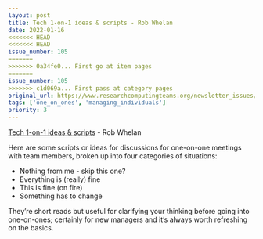 ```yaml
---
layout: post
title: Tech 1-on-1 ideas & scripts - Rob Whelan
date: 2022-01-16
<<<<<<< HEAD
<<<<<<< HEAD
issue_number: 105
=======
>>>>>>> 0a34fe0... First go at item pages
=======
issue_number: 105
>>>>>>> c1d069a... First pass at category pages
original_url: https://www.researchcomputingteams.org/newsletter_issues/0105
tags: ['one_on_ones', 'managing_individuals']
priority: 3
---
```


<!-- markdownlint-disable MD033 -->
<!-- markdownlint-disable MD041 -->
<!-- markdownlint-disable MD049 -->

[Tech 1-on-1 ideas & scripts](https://1on1s.robwhelan.com) - Rob Whelan

Here are some scripts or ideas for discussions for one-on-one meetings with team members, broken up into four categories of situations:

- Nothing from me - skip this one?
- Everything is (really) fine
- This is fine (on fire)
- Something has to change

They’re short reads but useful for clarifying your thinking before going into one-on-ones; certainly for new managers and it’s always worth refreshing on the basics.
